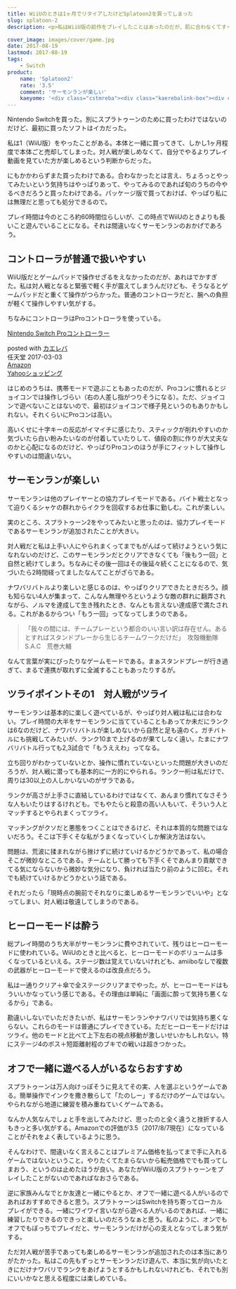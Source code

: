 ```yaml
---
title: WiiUのときは1ヶ月でリタイアしたけどSplatoon2を買ってしまった
slug: splatoon-2
description: <p>私はWiiU版の前作をプレイしたことはあったのだが、肌に合わなくてすぐに処分してしまった経験がある。にもかかわらず、Splatoon2を購入した。対人戦は楽しめなかったが、今作ではサーモンランという協力プレイモードがあるので楽しめている。</p>

cover_image: images/cover/game.jpg
date: 2017-08-19
lastmod: 2017-08-19
tags: 
    - Switch
product:
    name: 'Splatoon2'
    rate: '3.5'
    comment: 'サーモンランが楽しい'
    kaeyome: '<div class="cstmreba"><div class="kaerebalink-box"><div class="kaerebalink-image"><a href="http://www.amazon.co.jp/exec/obidos/ASIN/B072J2J26T/illusionspace-22/" target="_blank" ><img src="https://images-fe.ssl-images-amazon.com/images/I/61t2z334DvL._SL160_.jpg" style="border: none;" /></a></div><div class="kaerebalink-info"><div class="kaerebalink-name"><a href="http://www.amazon.co.jp/exec/obidos/ASIN/B072J2J26T/illusionspace-22/" target="_blank" >Splatoon 2 (スプラトゥーン2)</a><div class="kaerebalink-powered-date">posted with <a href="http://kaereba.com" rel="nofollow" target="_blank">カエレバ</a></div></div><div class="kaerebalink-detail"> 任天堂 2017-07-21    </div><div class="kaerebalink-link1"><div class="shoplinkamazon"><a href="http://www.amazon.co.jp/gp/search?keywords=splatoon2&__mk_ja_JP=%E3%82%AB%E3%82%BF%E3%82%AB%E3%83%8A&tag=illusionspace-22" target="_blank" >Amazon</a></div><div class="shoplinkyahoo"><a href="//ck.jp.ap.valuecommerce.com/servlet/referral?sid=3085416&pid=882193779&vc_url=http%3A%2F%2Fsearch.shopping.yahoo.co.jp%2Fsearch%3Fp%3Dsplatoon2&vcptn=kaereba" target="_blank" >Yahooショッピング<img src="//ad.jp.ap.valuecommerce.com/servlet/gifbanner?sid=3085416&pid=882193779" height="1" width="1" border="0"></a></div></div></div><div class="booklink-footer"></div></div></div>'
---
```


<p>Nintendo Switchを買った。別にスプラトゥーンのために買ったわけではないのだけど、最初に買ったソフトはイカだった。</p>
<p>私は1（WiiU版）をやったことがある。本体と一緒に買ってきて、しかし1ヶ月程度で本体ごと売却してしまった。対人戦が楽しめなくて、自分でやるよりプレイ動画を見ていた方が楽しめるという判断からだった。</p>
<p>にもかかわらずまた買ったわけである。合わなかったとは言え、ちょろっとやってみたいという気持ちはやっぱりあって、やってみるのであれば旬のうちの今やるべきだろうと買ったわけである。パッケージ版で買っておけば、やっぱり私には無理だと思っても処分できるので。</p>
<p>プレイ時間は今のところ約60時間位らしいが、この時点でWiiUのときよりも長いこと遊んでいることになる。それは間違いなくサーモンランのおかげであろう。</p>
<h2>コントローラが普通で扱いやすい</h2>
<p>WiiU版だとゲームパッドで操作せざるをえなかったのだが、あれはでかすぎた。私は対人戦となると緊張で軽く手が震えてしまうんだけども、そうなるとゲームパッドだと重くて操作がつらかった。普通のコントローラだと、腕への負担が軽くて操作しやすい気がする。</p>
<p>ちなみにコントローラはProコントローラを使っている。</p>
<div class="cstmreba">
<div class="kaerebalink-box">
<div class="kaerebalink-image"><a href="http://www.amazon.co.jp/exec/obidos/ASIN/B01NCX3W3O/illusionspace-22/" target="_blank" ><img alt=""  src="https://images-fe.ssl-images-amazon.com/images/I/51OWg-zsNHL._SL160_.jpg" style="border: none;" /></a></div>
<div class="kaerebalink-info">
<div class="kaerebalink-name"><a href="http://www.amazon.co.jp/exec/obidos/ASIN/B01NCX3W3O/illusionspace-22/" target="_blank" >Nintendo Switch Proコントローラー</a></p>
<div class="kaerebalink-powered-date">posted with <a href="http://kaereba.com" rel="nofollow" target="_blank">カエレバ</a></div>
</div>
<div class="kaerebalink-detail"> 任天堂 2017-03-03    </div>
<div class="kaerebalink-link1">
<div class="shoplinkamazon"><a href="http://www.amazon.co.jp/gp/search?keywords=Switch%E3%80%80%E3%83%97%E3%83%AD%E3%82%B3%E3%83%B3%E3%83%88%E3%83%AD%E3%83%BC%E3%83%A9&#038;__mk_ja_JP=%E3%82%AB%E3%82%BF%E3%82%AB%E3%83%8A&#038;tag=illusionspace-22" target="_blank" >Amazon</a></div>
<div class="shoplinkyahoo"><a href="//ck.jp.ap.valuecommerce.com/servlet/referral?sid=3085416&#038;pid=882193779&#038;vc_url=http%3A%2F%2Fsearch.shopping.yahoo.co.jp%2Fsearch%3Fp%3DSwitch%25E3%2580%2580%25E3%2583%2597%25E3%2583%25AD%25E3%2582%25B3%25E3%2583%25B3%25E3%2583%2588%25E3%2583%25AD%25E3%2583%25BC%25E3%2583%25A9&#038;vcptn=kaereba" target="_blank" >Yahooショッピング<img alt=""  src="//ad.jp.ap.valuecommerce.com/servlet/gifbanner?sid=3085416&#038;pid=882193779" height="1" width="1"></a></div>
</div>
</div>
<div class="booklink-footer"></div>
</div>
</div>
<p>はじめのうちは、携帯モードで遊ぶこともあったのだが、Proコンに慣れるとジョイコンでは操作しづらい（右の人差し指がつりそうになる）。ただ、ジョイコンで遊べないことはないので、最初はジョイコンで様子見というのもありかもしれない。それくらいにProコンは高い。</p>
<p>高いくせに十字キーの反応がイマイチに感じたり、スティックが削れやすいのか気づいたら白い粉みたいなのが付着していたりして、値段の割に作りが大丈夫なのかと心配になるのだけど、やっぱりProコンのほうが手にフィットして操作しやすいのは間違いない。</p>
<h2>サーモンランが楽しい</h2>
<p>サーモンランは他のプレイヤーとの協力プレイモードである。バイト戦士となって迫りくるシャケの群れからイクラを回収するお仕事に勤しむ。これが楽しい。</p>
<p>実のところ、スプラトゥーン2をやってみたいと思ったのは、協力プレイモードであるサーモンランが追加されたことが大きい。</p>
<p>対人戦だと私は上手い人にやられまくってまでもがんばって続けようという気になれないのだけど、このサーモンランだとクリアできなくても「後もう一回」と自然と続けてしまう。ちなみにその後一回はその後延々続くことになるので、気づいたら2時間経ってましたなんてことがざらである。</p>
<p>ナワバリバトルより楽しいと感じるのは、やっぱりクリアできたときだろう。顔も知らない4人が集まって、こんなん無理やろというような敵の群れに翻弄されながら、ノルマを達成して生き残れたとき、なんとも言えない達成感で満たされる。これがあるからつい「もう一回」ってなってしまうのである。</p>
<blockquote><p>
  「我々の間には、チームプレーという都合のいい言い訳は存在せん。あるとすればスタンドプレーから生じるチームワークだけだ」　攻殻機動隊S.A.C　荒巻大輔
</p></blockquote>
<p>なんて言葉が実にぴったりなゲームモードである。まぁスタンドプレーが行き過ぎて、まるで連携が取れずに全滅することもあったりするが。</p>
<h2>ツライポイントその1　対人戦がツライ</h2>
<p>サーモンランは基本的に楽しく遊べているが、やっぱり対人戦は私には合わない。プレイ時間の大半をサーモンランに当てていることもあってか未だにランクは6なのだけど、ナワバリバトルが楽しめないから自然と足も遠のく。ガチバトルにも挑戦してみたいが、ランク10まで上げるのが果てしなく遠い。たまにナワバリバトル行っても2,3試合で「もうええわ」ってなる。</p>
<p>立ち回りがわかっていないとか、操作に慣れていないといった問題が大きいのだろうが、対人戦に潜っても基本的に一方的にやられる。ランク一桁は私だけで、周りは30以上の人しかいないのがザラである。</p>
<p>ランクが高さが上手さに直結しているわけではなくて、あんまり慣れてなさそうな人もいたりはするけれども。でもやたらと殺意の高い人もいて、そういう人とマッチするとやられまくってツライ。</p>
<p>マッチングがクソだと悪態をつくことはできるけど、それは本質的な問題ではないだろう。そこは下手くそな私がうまくなっていくしか解決方法はない。</p>
<p>問題は、荒波に揉まれながら挫けずに続けていけるかどうかであって、私の場合そこが微妙なところである。チームとして勝っても下手くそであんまり貢献できてる気にならないから微妙な気分になり、負ければ当たり前のように凹む。それでも続けていけるかどうかという話である。</p>
<p>それだったら「現時点の腕前でそれなりに楽しめるサーモンランでいいや」となってしまい、対人戦は敬遠してしまうのである。</p>
<h2>ヒーローモードは酔う</h2>
<p>総プレイ時間のうち大半がサーモンランに費やされていて、残りはヒーローモードに使われている。WiiUのときと比べると、ヒーローモードのボリュームは多くなっているといえる。ステージ数は覚えていないけれども、amiiboなしで複数の武器がヒーローモードで使えるのは改良点だろう。</p>
<p>私は一通りクリア＋傘で全ステージクリアまでやった。が、ヒーローモードはもういいかなっていう感じである。その理由は単純に「画面に酔って気持ち悪くなるから」である。</p>
<p>勘違いしないでいただきたいが、私はサーモンランやナワバリでは気持ち悪くならない。これらのモードは普通にプレイできている。ただヒーローモードだけはツライ。他のモードと比べて上下左右の視点移動が激しいせいかもしれない。特にステージ4のボス＋短距離射程のブキでの戦いは超きつかった。</p>
<h2>オフで一緒に遊べる人がいるならおすすめ</h2>
<p>スプラトゥーンは万人向けっぽそうに見えてその実、人を選ぶというゲームである。簡単操作でインクを撒き散らして「たのしー」するだけのゲームではない。やられながら地道に練習を積み重ねていくゲームである。</p>
<p>なんか人気なんでしょと手を出してみたけど、思ったのと全く違うと挫折する人もきっと多い気がする。Amazonでの評価が3.5（2017/8/7現在）になっていることがそれをよく表しているように思う。</p>
<p>そんなわけで、間違いなく言えることはプレミアム価格を払ってまで手に入れるゲームではないということ。やりたくてたまらないから転売価格ででも買ってしまおう、というのは止めたほうが良い。あなたがWiiU版のスプラトゥーンをプレイしたことがないのであればなおさらである。</p>
<p>逆に家族みんなでとか友達と一緒にやるとか、オフで一緒に遊べる人がいるのであればおすすめできると思う。スプラトゥーンはSwitchを持ち寄ってローカルプレイができる。一緒にワイワイ言いながら遊べる人がいるのであれば、一緒に練習したりできるのできっと楽しいのだろうなぁと思う。私のように、オンでもオフでもぼっちでプレイだと、サーモンランだけが心の支えとなってしまう気がする。</p>
<p>ただ対人戦が苦手であっても楽しめるサーモンランが追加されたのは本当にありがたかった。私はこの先もずっとサーモンランだけ遊んで、本当に気が向いたときにだけナワバリでランクをあげようとするかもしれないけれども、それでも別にいいかなと思える程度には楽しめている。</p>

  